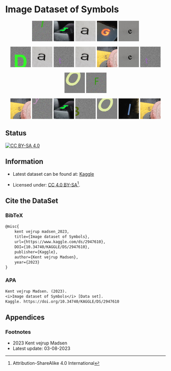 # Image Dataset of Symbols
<center>

![I][logo_i]
![M][logo_m]
![A][logo_a]
![G][logo_g]
![E][logo_e]

</center>

<center>

![D][logo_d]
![A][logo_a]
![T][logo_t]
![A][logo_a]
![S][logo_s]
![E][logo_e]
![T][logo_t]

</center>

<center>

![O][logo_o]
![F][logo_f]

</center>

<center>

![S][logo_s]
![Y][logo_y]
![M][logo_m]
![B][logo_b]
![O][logo_o]
![L][logo_l]
![S][logo_s]

</center>


## Status
[![CC BY-SA 4.0][cc-by-sa-image]][cc-by-sa]


## Information
* Latest dataset can be found at: 
[Kaggle][kaggle_url_repository]

* Licensed under: 
[CC 4.0 BY-SA][cc-by-sa][^1].


## Cite the DataSet
### BibTeX
    @misc{
        kent vejrup madsen_2023,
        title={Image dataset of Symbols},
        url={https://www.kaggle.com/ds/2947610},
        DOI={10.34740/KAGGLE/DS/2947610},
        publisher={Kaggle},
        author={Kent vejrup Madsen},
        year={2023}
    }
    

### APA

    Kent vejrup Madsen. (2023). 
    <i>Image dataset of Symbols</i> [Data set]. 
    Kaggle. https://doi.org/10.34740/KAGGLE/DS/2947610

## Appendices
### Footnotes
* 2023 Kent vejrup Madsen
* Latest update: 03-08-2023

<!-- Footnotes -->
[^1]: Attribution-ShareAlike 4.0 International

<!-- CC-BY-SA -->
[cc-by-sa]: http://creativecommons.org/licenses/by-sa/4.0/
[cc-by-sa-image]: https://licensebuttons.net/l/by-sa/4.0/88x31.png
[cc-by-sa-shield]: https://img.shields.io/badge/License-CC%20BY--SA%204.0-lightgrey.svg

<!-- kaggle url -->
[kaggle_url_repository]: https://www.kaggle.com/datasets/kentvejrupmadsen/letter-images-dataset


<!-- Images -->
[logo_i]: /resources/I.gif
[logo_m]: /resources/M.gif
[logo_a]: /resources/A.gif
[logo_g]: /resources/G.gif
[logo_e]: /resources/E.gif
[logo_o]: /resources/O.gif
[logo_f]: /resources/F.gif
[logo_s]: /resources/S.gif
[logo_y]: /resources/Y.gif
[logo_m]: /resources/M.gif
[logo_b]: /resources/B.gif
[logo_l]: /resources/L.gif
[logo_d]: /resources/D.gif
[logo_t]: /resources/T.gif
